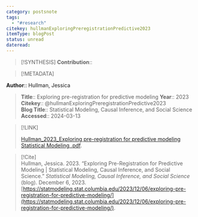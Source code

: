 ```yaml
---
category: postsnote
tags:
  - "#research"
citekey: hullmanExploringPreregistrationPredictive2023
itemType: blogPost
status: unread
dateread:
---
```


> [!SYNTHESIS] 
>**Contribution**::

> [!METADATA]  
>
**Author**:: Hullman, Jessica<br>
> **Title**:: Exploring pre-registration for predictive modeling
> **Year**:: 2023     
> **Citekey**:: @hullmanExploringPreregistrationPredictive2023    
>**Blog Title**:: Statistical Modeling, Causal Inference, and Social Science   
>**Accessed**:: 2024-03-13   
> 

> [!LINK] 
>
> [Hullman_2023_Exploring pre-registration for predictive modeling Statistical Modeling,.pdf](file:///Users/steven/Library/CloudStorage/GoogleDrive-steven.golovkine@ul.ie/My%20Drive/bibliography/undefined/2023/Hullman_2023_Exploring%20pre-registration%20for%20predictive%20modeling%20Statistical%20Modeling,.pdf).

> [!Cite]  
> Hullman, Jessica. 2023. “Exploring Pre-Registration for Predictive Modeling | Statistical Modeling, Causal Inference, and Social Science.” _Statistical Modeling, Causal Inference, and Social Science_ (blog). December 6, 2023. [https://statmodeling.stat.columbia.edu/2023/12/06/exploring-pre-registration-for-predictive-modeling/](https://statmodeling.stat.columbia.edu/2023/12/06/exploring-pre-registration-for-predictive-modeling/).
